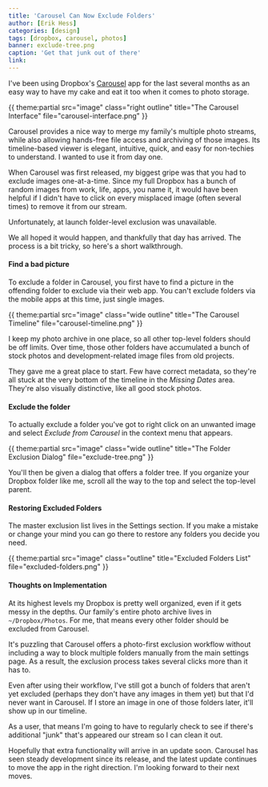 ```yaml
---
title: 'Carousel Can Now Exclude Folders'
author: [Erik Hess]
categories: [design]
tags: [dropbox, carousel, photos]
banner: exclude-tree.png
caption: 'Get that junk out of there'
link: 
---
```


I've been using Dropbox's [Carousel](https://carousel.dropbox.com) app for the last several months as an easy way to have my cake and eat it too when it comes to photo storage. 

{{ theme:partial src="image" class="right outline" title="The Carousel Interface" file="carousel-interface.png" }}

Carousel provides a nice way to merge my family's multiple photo streams, while also allowing hands-free file access and archiving of those images. Its timeline-based viewer is elegant, intuitive, quick, and easy for non-techies to understand. I wanted to use it from day one.

When Carousel was first released, my biggest gripe was that you had to exclude images one-at-a-time. Since my full Dropbox has a bunch of random images from work, life, apps, you name it, it would have been helpful if I didn't have to click on every misplaced image (often several times) to remove it from our stream. 

Unfortunately, at launch folder-level exclusion was unavailable.

We all hoped it would happen, and thankfully that day has arrived. The process is a bit tricky, so here's a short walkthrough.

#### Find a bad picture

To exclude a folder in Carousel, you first have to find a picture in the offending folder to exclude via their web app. You can't exclude folders via the mobile apps at this time, just single images.

{{ theme:partial src="image" class="wide outline" title="The Carousel Timeline" file="carousel-timeline.png" }}

I keep my photo archive in one place, so all other top-level folders should be off limits. Over time, those other folders have accumulated a bunch of stock photos and development-related image files from old projects. 

They gave me a great place to start. Few have correct metadata, so they're all stuck at the very bottom of the timeline in the *Missing Dates* area. They're also visually distinctive, like all good stock photos.

#### Exclude the folder 

To actually exclude a folder you've got to right click on an unwanted image and select *Exclude from Carousel* in the context menu that appears.

{{ theme:partial src="image" class="wide outline" title="The Folder Exclusion Dialog" file="exclude-tree.png" }}

You'll then be given a dialog that offers a folder tree. If you organize your Dropbox folder like me, scroll all the way to the top and select the top-level parent.

#### Restoring Excluded Folders

The master exclusion list lives in the Settings section. If you make a mistake or change your mind you can go there to restore any folders you decide you need.

{{ theme:partial src="image" class="outline" title="Excluded Folders List" file="excluded-folders.png" }}

#### Thoughts on Implementation

At its highest levels my Dropbox is pretty well organized, even if it gets messy in the depths. Our family's entire photo archive lives in `~/Dropbox/Photos`. For me, that means every other folder should be excluded from Carousel. 

It's puzzling that Carousel offers a photo-first exclusion workflow without including a way to block multiple folders manually from the main settings page. As a result, the exclusion process takes several clicks more than it has to.

Even after using their workflow, I've still got a bunch of folders that aren't yet excluded (perhaps they don't have any images in them yet) but that I'd never want in Carousel. If I store an image in one of those folders later, it'll show up in our timeline. 

As a user, that means I'm going to have to regularly check to see if there's additional "junk" that's appeared our stream so I can clean it out. 

Hopefully that extra functionality will arrive in an update soon. Carousel has seen steady development since its release, and the latest update continues to move the app in the right direction. I'm looking forward to their next moves.